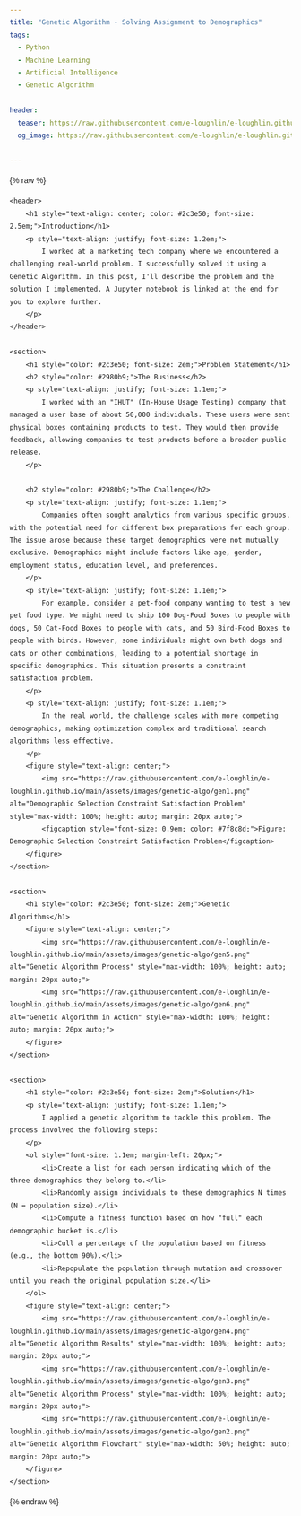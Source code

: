 ```yaml
---
title: "Genetic Algorithm - Solving Assignment to Demographics"
tags:
  - Python
  - Machine Learning
  - Artificial Intelligence
  - Genetic Algorithm
  
header:
  teaser: https://raw.githubusercontent.com/e-loughlin/e-loughlin.github.io/main/assets/images/genetic-algo/gen4.png
  og_image: https://raw.githubusercontent.com/e-loughlin/e-loughlin.github.io/main/assets/images/genetic-algo/gen4.png
 
---
```


{% raw %}
<body style="font-family: Arial, sans-serif; line-height: 1.6; margin: 20px;">

    <header>
        <h1 style="text-align: center; color: #2c3e50; font-size: 2.5em;">Introduction</h1>
        <p style="text-align: justify; font-size: 1.2em;">
            I worked at a marketing tech company where we encountered a challenging real-world problem. I successfully solved it using a Genetic Algorithm. In this post, I'll describe the problem and the solution I implemented. A Jupyter notebook is linked at the end for you to explore further.
        </p>
    </header>

    <section>
        <h1 style="color: #2c3e50; font-size: 2em;">Problem Statement</h1>
        <h2 style="color: #2980b9;">The Business</h2>
        <p style="text-align: justify; font-size: 1.1em;">
            I worked with an "IHUT" (In-House Usage Testing) company that managed a user base of about 50,000 individuals. These users were sent physical boxes containing products to test. They would then provide feedback, allowing companies to test products before a broader public release.
        </p>

        <h2 style="color: #2980b9;">The Challenge</h2>
        <p style="text-align: justify; font-size: 1.1em;">
            Companies often sought analytics from various specific groups, with the potential need for different box preparations for each group. The issue arose because these target demographics were not mutually exclusive. Demographics might include factors like age, gender, employment status, education level, and preferences.
        </p>
        <p style="text-align: justify; font-size: 1.1em;">
            For example, consider a pet-food company wanting to test a new pet food type. We might need to ship 100 Dog-Food Boxes to people with dogs, 50 Cat-Food Boxes to people with cats, and 50 Bird-Food Boxes to people with birds. However, some individuals might own both dogs and cats or other combinations, leading to a potential shortage in specific demographics. This situation presents a constraint satisfaction problem.
        </p>
        <p style="text-align: justify; font-size: 1.1em;">
            In the real world, the challenge scales with more competing demographics, making optimization complex and traditional search algorithms less effective.
        </p>
        <figure style="text-align: center;">
            <img src="https://raw.githubusercontent.com/e-loughlin/e-loughlin.github.io/main/assets/images/genetic-algo/gen1.png" alt="Demographic Selection Constraint Satisfaction Problem" style="max-width: 100%; height: auto; margin: 20px auto;">
            <figcaption style="font-size: 0.9em; color: #7f8c8d;">Figure: Demographic Selection Constraint Satisfaction Problem</figcaption>
        </figure>
    </section>

    <section>
        <h1 style="color: #2c3e50; font-size: 2em;">Genetic Algorithms</h1>
        <figure style="text-align: center;">
            <img src="https://raw.githubusercontent.com/e-loughlin/e-loughlin.github.io/main/assets/images/genetic-algo/gen5.png" alt="Genetic Algorithm Process" style="max-width: 100%; height: auto; margin: 20px auto;">
            <img src="https://raw.githubusercontent.com/e-loughlin/e-loughlin.github.io/main/assets/images/genetic-algo/gen6.png" alt="Genetic Algorithm in Action" style="max-width: 100%; height: auto; margin: 20px auto;">
        </figure>
    </section>

    <section>
        <h1 style="color: #2c3e50; font-size: 2em;">Solution</h1>
        <p style="text-align: justify; font-size: 1.1em;">
            I applied a genetic algorithm to tackle this problem. The process involved the following steps:
        </p>
        <ol style="font-size: 1.1em; margin-left: 20px;">
            <li>Create a list for each person indicating which of the three demographics they belong to.</li>
            <li>Randomly assign individuals to these demographics N times (N = population size).</li>
            <li>Compute a fitness function based on how "full" each demographic bucket is.</li>
            <li>Cull a percentage of the population based on fitness (e.g., the bottom 90%).</li>
            <li>Repopulate the population through mutation and crossover until you reach the original population size.</li>
        </ol>
        <figure style="text-align: center;">
            <img src="https://raw.githubusercontent.com/e-loughlin/e-loughlin.github.io/main/assets/images/genetic-algo/gen4.png" alt="Genetic Algorithm Results" style="max-width: 100%; height: auto; margin: 20px auto;">
            <img src="https://raw.githubusercontent.com/e-loughlin/e-loughlin.github.io/main/assets/images/genetic-algo/gen3.png" alt="Genetic Algorithm Process" style="max-width: 100%; height: auto; margin: 20px auto;">
            <img src="https://raw.githubusercontent.com/e-loughlin/e-loughlin.github.io/main/assets/images/genetic-algo/gen2.png" alt="Genetic Algorithm Flowchart" style="max-width: 50%; height: auto; margin: 20px auto;">
        </figure>
    </section>

</body>
{% endraw %}

